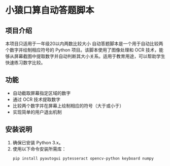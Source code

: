 # 小猿口算自动答题脚本

## 项目介绍
本项目只适用于一年级20以内两数比较大小
自动答题脚本是一个用于自动比较两个数字并绘制相应符号的 Python 项目。该脚本使用了图像处理和 OCR 技术，能够从屏幕截图中提取数字并自动判断其大小关系。适用于教育用途，可以帮助学生快速练习数字比较。

## 功能
- 自动截取屏幕指定区域的数字
- 通过 OCR 技术提取数字
- 比较两个数字并在屏幕上绘制相应的符号（大于或小于）
- 实现简单的用户退出机制

## 安装说明
1. 确保已安装 Python 3.x。
2. 使用以下命令安装所需库：
   ```bash
   pip install pyautogui pytesseract opencv-python keyboard numpy
